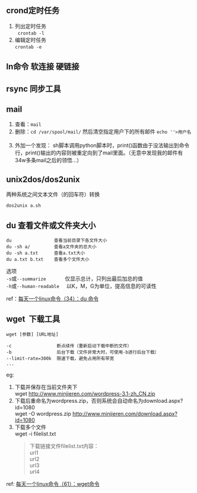 
## crond定时任务
1. 列出定时任务    
``` crontab -l```  
2. 编辑定时任务   
```crontab -e```   

## ln命令 软连接 硬链接
## rsync 同步工具
## mail
1. 查看：```mail```   
2. 删除：```cd /var/spool/mail/``` 然后清空指定用户下的所有邮件 ```echo ''>用户名```         
3. 外加一个发现： sh脚本调用python脚本时，print()函数由于没法输出到命令行，print()输出的内容则被重定向到了mail里面。（无意中发现我的邮件有34w多条mail之后的领悟...）

## unix2dos/dos2unix    
两种系统之间文本文件（的回车符）转换   
```
dos2unix a.sh
```
## du 查看文件或文件夹大小
```
du                查看当前目录下各文件大小
du -sh a/         查看a文件夹的总大小
du -sh a.txt      查看a.txt大小
du a.txt b.txt    查看多个文件大小
```
选项   
```-s```或```--summarize```       &nbsp;  &nbsp;  &nbsp;  &nbsp;  &nbsp; 仅显示总计，只列出最后加总的值   
```-h```或```--human-readable```   &nbsp;   &nbsp; 以K，M，G为单位，提高信息的可读性 

ref：[每天一个linux命令（34）：du 命令](http://www.cnblogs.com/peida/archive/2012/12/10/2810755.html)

## wget  下载工具   
```
wget [参数] [URL地址]

-c                 断点续传（重新启动下载中断的文件）
-b                 后台下载（文件非常大时，可使用-b进行后台下载）
--limit-rate=300k  限速下载，避免占用所有带宽
...
```
eg:
1. 下载并保存在当前文件夹下   
    wget http://www.minjieren.com/wordpress-3.1-zh_CN.zip   
2. 下载后重命名为wordpress.zip，否则系统会自动命名为download.aspx?id=1080   
    wget -O wordpress.zip http://www.minjieren.com/download.aspx?id=1080   
3. 下载多个文件   
    wget -i filelist.txt    
    >下载链接文件filelist.txt内容：   
    url1   
    url2   
    url3   
    url4   

ref: [每天一个linux命令（61）：wget命令](http://www.cnblogs.com/peida/archive/2013/03/18/2965369.html)
